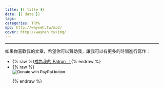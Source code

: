 ```yaml
---
title: {{ title }}
date: {{ date }}
tags:
categories: TRPG
mp3: http://wayneh.tw/mp3/
cover: http://wayneh.tw/img/
---
```


<!--more-->

---

如果你喜歡我的文章，希望你可以贊助我，讓我可以有更多的時間進行寫作：

* {% raw %}<a href="https://www.patreon.com/bePatron?u=11250676" data-patreon-widget-type="become-patron-button">成為我的 Patron ！</a><script async src="https://c6.patreon.com/becomePatronButton.bundle.js"></script>{% endraw %}
* {% raw %}<form action="https://www.paypal.com/cgi-bin/webscr" method="post" target="_top"><input type="hidden" name="cmd" value="_donations" /><input type="hidden" name="business" value="5UQJNQ7XVCCE8" /><input type="hidden" name="currency_code" value="TWD" /><input type="image" src="https://www.paypalobjects.com/en_US/TW/i/btn/btn_donateCC_LG.gif" border="0" name="submit" title="PayPal - The safer, easier way to pay online!" alt="Donate with PayPal button" /><img alt="" border="0" src="https://www.paypal.com/en_TW/i/scr/pixel.gif" width="1" height="1" /></form>{% endraw %}